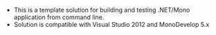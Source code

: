 * This is a template solution for building and testing .NET/Mono application from command line.
* Solution is compatible with Visual Studio 2012 and MonoDevelop 5.x